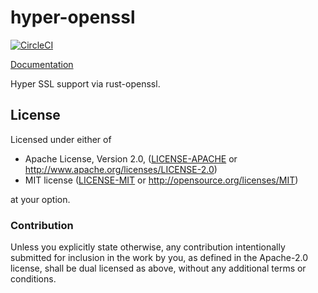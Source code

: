 # hyper-openssl
[![CircleCI](https://circleci.com/gh/sfackler/hyper-openssl.svg?style=shield)](https://circleci.com/gh/sfackler/hyper-openssl)

[Documentation](https://docs.rs/hyper-openssl)

Hyper SSL support via rust-openssl.

## License

Licensed under either of

 * Apache License, Version 2.0, ([LICENSE-APACHE](LICENSE-APACHE) or http://www.apache.org/licenses/LICENSE-2.0)
 * MIT license ([LICENSE-MIT](LICENSE-MIT) or http://opensource.org/licenses/MIT)

at your option.

### Contribution

Unless you explicitly state otherwise, any contribution intentionally
submitted for inclusion in the work by you, as defined in the Apache-2.0
license, shall be dual licensed as above, without any additional terms or
conditions.
